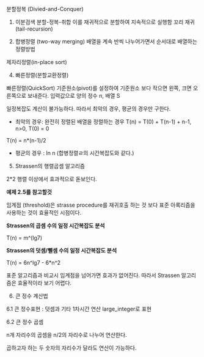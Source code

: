 분할정복 (Divied-and-Conquer)

1. 이분검색
분할-정복-취합
이를 재귀적으로 분할하여 지속적으로 실행함
꼬리 재귀 (tail-recursion)

2. 합병정렬 (two-way merging)
배열을 계속 반씩 나누어가면서 순서대로 배열하는 정렬방법

제자리정렬(in-place sort)

4. 빠른정렬(분할교환정렬)

빠른정렬(QuickSort)
기준원소(pivot)를 설정하여 기준원소 보다 작으면 왼쪽, 크면 오른쪽으로 보내준다.
입력값으로 양의 정수 n, 배열 S

일정복잡도 계산이 불가능하다. 따라서 최악의 경우, 평균의 경우만 구한다.

- 최악의 경우: 완전히 정렬된 배열을 정렬하는 경우
T(n) = T(0) + T(n-1) + n-1, n>0, T(0) = 0

T(n) = n*(n-1)/2

- 평균의 경우 : ln n (합병정렬ㄹ의 시간복잡도와 같다.)

5. Strassen의 행렬곱셈 알고리즘

2*2 행렬 이상에서 효과적으로 돋보인다.

<b>예제 2.5를 참고할것</b>

임계점 (threshold)은 strasse procedure를 재귀호출 하는 것 보다 표준 아록리즘을 사용하는 것이 효율적인 시점이다.

<b>Strassen의 곱셈 수의 일정 시간복잡도 분석</b>

T(n) = m^(lg7)

<b>Strassen의 덧셈/뺄셈 수의 일정 시간복잡도 분석</b>

T(n) = 6n^lg7 - 6*n^2

표준 알고리즘과 비교시 임계점을 넘어가면 효과가 없어진다. 따라서 Strassen 알고리즘은 효율적이라 보기 어렵다.

6. 큰 정수 계산법

6.1 큰 정수표현 : 덧셈과 기타 1차시간 연산
large_integer로 표현

6.2 큰 정수 곱셈

n개 자리수의 곱셈을 n/2의 자리수로 나누어 연산한다.

곱하고자 하는 두 숫자의 자리수가 달라도 연산이 가능하다.
